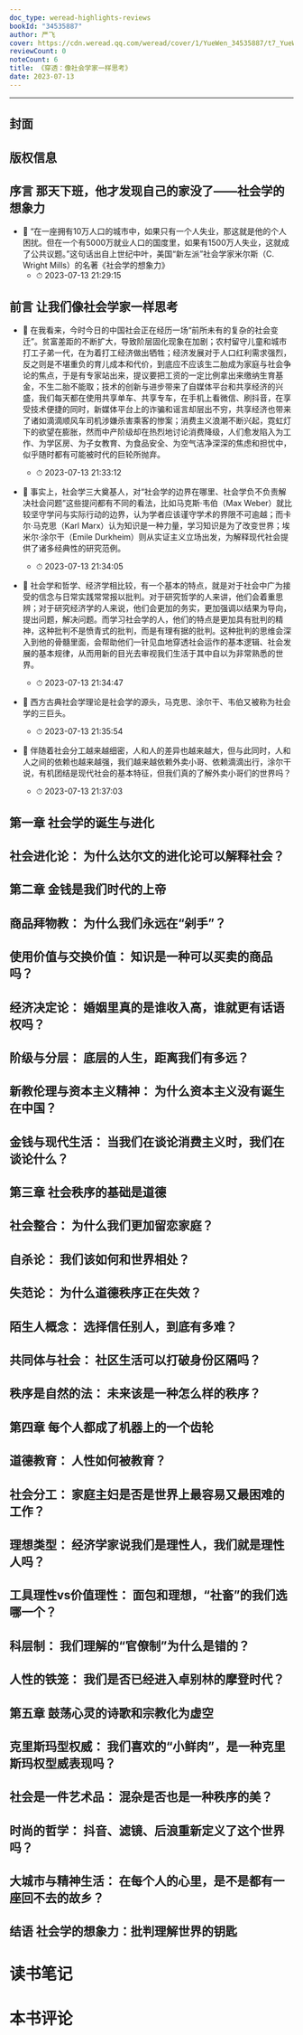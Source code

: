 ```yaml
---
doc_type: weread-highlights-reviews
bookId: "34535887"
author: 严飞
cover: https://cdn.weread.qq.com/weread/cover/1/YueWen_34535887/t7_YueWen_34535887.jpg
reviewCount: 0
noteCount: 6
title: 《穿透：像社会学家一样思考》
date: 2023-07-13
---
```


---


## 封面

## 版权信息

## 序言 那天下班，他才发现自己的家没了——社会学的想象力


- 📌 “在一座拥有10万人口的城市中，如果只有一个人失业，那这就是他的个人困扰。但在一个有5000万就业人口的国度里，如果有1500万人失业，这就成了公共议题。”这句话出自上世纪中叶，美国“新左派”社会学家米尔斯（C. Wright Mills）的名著《社会学的想象力》 
    - ⏱ 2023-07-13 21:29:15 
## 前言 让我们像社会学家一样思考


- 📌 在我看来，今时今日的中国社会正在经历一场“前所未有的复杂的社会变迁”。贫富差距的不断扩大，导致阶层固化现象在加剧；农村留守儿童和城市打工子弟一代，在为着打工经济做出牺牲；经济发展对于人口红利需求强烈，反之则是不堪重负的育儿成本和代价，到底应不应该生二胎成为家庭与社会争论的焦点，于是有专家站出来，提议要把工资的一定比例拿出来缴纳生育基金，不生二胎不能取；技术的创新与进步带来了自媒体平台和共享经济的兴盛，我们每天都在使用共享单车、共享专车，在手机上看微信、刷抖音，在享受技术便捷的同时，新媒体平台上的诈骗和谣言却层出不穷，共享经济也带来了诸如滴滴顺风车司机涉嫌杀害乘客的惨案；消费主义浪潮不断兴起，霓虹灯下的欲望在膨胀，然而中产阶级却在热烈地讨论消费降级，人们愈发陷入为工作、为学区房、为子女教育、为食品安全、为空气洁净深深的焦虑和担忧中，似乎随时都有可能被时代的巨轮所抛弃。 
    - ⏱ 2023-07-13 21:33:12 

- 📌 事实上，社会学三大奠基人，对“社会学的边界在哪里、社会学负不负责解决社会问题”这些提问都有不同的看法，比如马克斯·韦伯（Max Weber）就比较坚守学问与实际行动的边界，认为学者应该谨守学术的界限不可逾越；而卡尔·马克思（Karl Marx）认为知识是一种力量，学习知识是为了改变世界；埃米尔·涂尔干（Emile Durkheim）则从实证主义立场出发，为解释现代社会提供了诸多经典性的研究范例。 
    - ⏱ 2023-07-13 21:34:05 

- 📌 社会学和哲学、经济学相比较，有一个基本的特点，就是对于社会中广为接受的信念与日常实践常常报以批判。对于研究哲学的人来讲，他们会着重思辨；对于研究经济学的人来说，他们会更加的务实，更加强调以结果为导向，提出问题，解决问题。而学习社会学的人，他们的特点是更加具有批判的精神，这种批判不是愤青式的批判，而是有理有据的批判。这种批判的思维会深入到他的骨髓里面，会帮助他们一针见血地穿透社会运作的基本逻辑、社会发展的基本规律，从而用新的目光去审视我们生活于其中自以为非常熟悉的世界。 
    - ⏱ 2023-07-13 21:34:47 

- 📌 西方古典社会学理论是社会学的源头，马克思、涂尔干、韦伯又被称为社会学的三巨头。 
    - ⏱ 2023-07-13 21:35:54 

- 📌 伴随着社会分工越来越细密，人和人的差异也越来越大，但与此同时，人和人之间的依赖也越来越强，我们越来越依赖外卖小哥、依赖滴滴出行，涂尔干说，有机团结是现代社会的基本特征，但我们真的了解外卖小哥们的世界吗？ 
    - ⏱ 2023-07-13 21:37:03 
## 第一章 社会学的诞生与进化

## 社会进化论： 为什么达尔文的进化论可以解释社会？

## 第二章 金钱是我们时代的上帝

## 商品拜物教： 为什么我们永远在“剁手”？

## 使用价值与交换价值： 知识是一种可以买卖的商品吗？

## 经济决定论： 婚姻里真的是谁收入高，谁就更有话语权吗？

## 阶级与分层： 底层的人生，距离我们有多远？

## 新教伦理与资本主义精神： 为什么资本主义没有诞生在中国？

## 金钱与现代生活： 当我们在谈论消费主义时，我们在谈论什么？

## 第三章 社会秩序的基础是道德

## 社会整合： 为什么我们更加留恋家庭？

## 自杀论： 我们该如何和世界相处？

## 失范论： 为什么道德秩序正在失效？

## 陌生人概念： 选择信任别人，到底有多难？

## 共同体与社会： 社区生活可以打破身份区隔吗？

## 秩序是自然的法： 未来该是一种怎么样的秩序？

## 第四章 每个人都成了机器上的一个齿轮

## 道德教育： 人性如何被教育？

## 社会分工： 家庭主妇是否是世界上最容易又最困难的工作？

## 理想类型： 经济学家说我们是理性人，我们就是理性人吗？

## 工具理性vs价值理性： 面包和理想，“社畜”的我们选哪一个？

## 科层制： 我们理解的“官僚制”为什么是错的？

## 人性的铁笼： 我们是否已经进入卓别林的摩登时代？

## 第五章 鼓荡心灵的诗歌和宗教化为虚空

## 克里斯玛型权威： 我们喜欢的“小鲜肉”，是一种克里斯玛权型威表现吗？

## 社会是一件艺术品： 混杂是否也是一种秩序的美？

## 时尚的哲学： 抖音、滤镜、后浪重新定义了这个世界吗？

## 大城市与精神生活： 在每个人的心里，是不是都有一座回不去的故乡？

## 结语 社会学的想象力：批判理解世界的钥匙


# 读书笔记


# 本书评论
